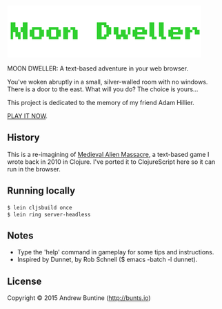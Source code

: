 ![Moon Dweller](/resources/public/images/heading.png?raw=true "Moon Dweller")

MOON DWELLER: A text-based adventure in your web browser.

You've woken abruptly in a small, silver-walled room with no windows. There is a door to the east. What will you do? The choice is yours...

This project is dedicated to the memory of my friend Adam Hillier.

[PLAY IT NOW](http://moon-dweller-staging.elasticbeanstalk.com/).

## History

This is a re-imagining of [Medieval Alien Massacre](https://github.com/buntine/Medieval-Alien-Massacre/), a text-based game I wrote back in 2010 in Clojure. I've ported it to ClojureScript here so it can run in the browser.

## Running locally

    $ lein cljsbuild once
    $ lein ring server-headless

## Notes

 - Type the 'help' command in gameplay for some tips and instructions.
 - Inspired by Dunnet, by Rob Schnell ($ emacs -batch -l dunnet).

## License

Copyright © 2015 Andrew Buntine (http://bunts.io)
